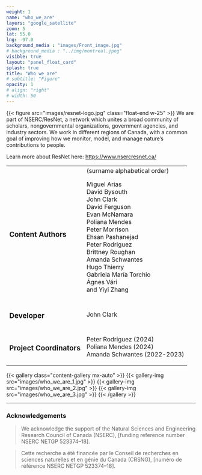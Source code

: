 ```yaml
---
weight: 1
name: "who_we_are"
layers: "google_satellite"
zoom: 5
lat: 55.0
lng: -97.0
background_media : "images/Front_image.jpg" 
# background_media : "../img/montreal.jpeg" 
visible: true
layout: "panel_float_card"
splash: true
title: "Who we are"
# subtitle: "Figure"
opacity: 1
# align: "right"
# width: 50
---
```


{{< figure src="images/resnet-logo.jpg" class="float-end w-25" >}}
We are part of NSERC/ResNet, a network which unites a broad community of scholars, nongovernmental organizations, government agencies, and industry sectors. We work in different regions of Canada, with a common goal of improving how we monitor, model, and manage nature’s contributions to people. 

Learn more about ResNet here: https://www.nsercresnet.ca/ 

<div class="clearfix"></div>

<div class="table-responsive">
<table class="align-top w-100">
<tr>
<td class="align-top">

### Content Authors 
</td>
<td> 
<span class="text-muted fs-6 fw-lighter fst-italic">(surname alphabetical order)</span>


Miguel Arias   
David Bysouth  
John Clark  
David Ferguson  
Evan McNamara  
Poliana Mendes  
Peter Morrison  
Ehsan Pashanejad  
Peter Rodriguez  
Brittney Roughan  
Amanda Schwantes  
Hugo Thierry  
Gabriela María Torchio  
Ágnes Vári  
and Yiyi Zhang  
</td>
</tr>
<tr>
<td class="align-top">

### Developer
</td>
<td>

John Clark 
</td>
</tr>

<tr>
<td class="align-top">

### Project Coordinators
</td>

<td>

Peter Rodriguez (2024)  
Poliana Mendes (2024)  
Amanda Schwantes (2022-2023)  
</td>
</tr>
</table>
</div>

<!-- Images: who_we_are_1.jpg; who_we_are_2.jpg; who_we_are_3.jpg -->

{{< gallery class="content-gallery mx-auto" >}}
    {{< gallery-img src="images/who_we_are_1.jpg" >}}
    {{< gallery-img src="images/who_we_are_2.jpg" >}}
    {{< gallery-img src="images/who_we_are_3.jpg" >}} 
{{< /gallery >}}



<hr> 

### Acknowledgements

> We acknowledge the support of the Natural Sciences and Engineering Research Council of Canada (NSERC), [funding reference number NSERC NETGP 523374–18]. 

> Cette recherche a été financée par le Conseil de recherches en sciences naturelles et en génie du Canada (CRSNG), [numéro de référence NSERC NETGP 523374–18]. 